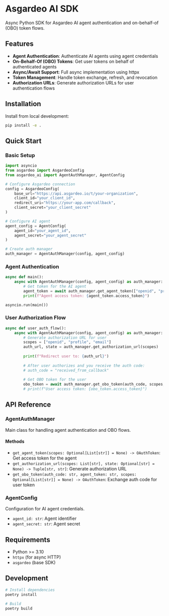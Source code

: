 # Asgardeo AI SDK

Async Python SDK for Asgardeo AI agent authentication and on-behalf-of (OBO) token flows.

## Features
- **Agent Authentication**: Authenticate AI agents using agent credentials
- **On-Behalf-Of (OBO) Tokens**: Get user tokens on behalf of authenticated agents
- **Async/Await Support**: Full async implementation using httpx
- **Token Management**: Handle token exchange, refresh, and revocation
- **Authorization URLs**: Generate authorization URLs for user authentication flows

## Installation

Install from local development:

```bash
pip install -e .
```

## Quick Start

### Basic Setup

```python
import asyncio
from asgardeo import AsgardeoConfig
from asgardeo_ai import AgentAuthManager, AgentConfig

# Configure Asgardeo connection
config = AsgardeoConfig(
    base_url="https://api.asgardeo.io/t/your-organization",
    client_id="your_client_id",
    redirect_uri="https://your-app.com/callback",
    client_secret="your_client_secret"
)

# Configure AI agent
agent_config = AgentConfig(
    agent_id="your_agent_id",
    agent_secret="your_agent_secret"
)

# Create auth manager
auth_manager = AgentAuthManager(config, agent_config)
```

### Agent Authentication

```python
async def main():
    async with AgentAuthManager(config, agent_config) as auth_manager:
        # Get token for the AI agent
        agent_token = await auth_manager.get_agent_token(["openid", "profile"])
        print(f"Agent access token: {agent_token.access_token}")

asyncio.run(main())
```

### User Authorization Flow

```python
async def user_auth_flow():
    async with AgentAuthManager(config, agent_config) as auth_manager:
        # Generate authorization URL for user
        scopes = ["openid", "profile", "email"]
        auth_url, state = auth_manager.get_authorization_url(scopes)
        
        print(f"Redirect user to: {auth_url}")
        
        # After user authorizes and you receive the auth code:
        # auth_code = "received_from_callback"
        
        # Get OBO token for the user
        obo_token = await auth_manager.get_obo_token(auth_code, scopes, agent_token)
        # print(f"User access token: {obo_token.access_token}")
```

## API Reference

### AgentAuthManager

Main class for handling agent authentication and OBO flows.

#### Methods

- `get_agent_token(scopes: Optional[List[str]] = None) -> OAuthToken`: Get access token for the agent
- `get_authorization_url(scopes: List[str], state: Optional[str] = None) -> Tuple[str, str]`: Generate authorization URL
- `get_obo_token(auth_code: str, agent_token: str, scopes: Optional[List[str]] = None) -> OAuthToken`: Exchange auth code for user token

### AgentConfig

Configuration for AI agent credentials.

- `agent_id: str`: Agent identifier
- `agent_secret: str`: Agent secret

## Requirements
- Python >= 3.10
- `httpx` (for async HTTP)
- `asgardeo` (base SDK)

## Development

```bash
# Install dependencies
poetry install

# Build
poetry build
```
